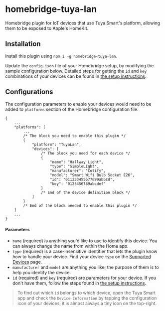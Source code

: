 # homebridge-tuya-lan

Homebridge plugin for IoT devices that use Tuya Smart's platform, allowing them to be exposed to Apple's HomeKit.

## Installation
Install this plugin using `npm i -g homebridge-tuya-lan`.

Update the `config.json` file of your Homebridge setup, by modifying the sample configuration below. Detailed steps for getting the `id` and `key` combinations of your devices can be found in [the setup instructions](/AMoo-Miki/homebridge-tuya-lan/wiki/Setup-Instructions).

## Configurations
The configuration parameters to enable your devices would need to be added to `platforms` section of the Homebridge configuration file.
```json5
{
    ...
    "platforms": [
        ...
        /* The block you need to enable this plugin */
        {
            "platform": "TuyaLan",
            "devices": [
                /* The block you need for each device */
                {
                    "name": "Hallway Light",
                    "type": "SimpleLight",
                    "manufacturer": "Cotify",
                    "model": "Smart Wifi Bulb Socket E26",
                    "id": "011233455677899abbcd",
                    "key": "0123456789abcdef"
                }
                /* End of the device definition block */ 
            ]
        }
        /* End of the block needed to enable this plugin */
    ]
    ...
}
```
#### Parameters
* `name` (required) is anything you'd like to use to identify this device. You can always change the name from within the Home app.
* `type` (required) is a case-insensitive identifier that lets the plugin know how to handle your device. Find your device `type` on the [Supported Devices](/AMoo-Miki/homebridge-tuya-lan/wiki/Supported-Devices) page.
* `manufacturer` and `model` are anything you like; the purpose of them is to help you identify the device.
* `id` (required) and `key` (required) are parameters for your device. If you don't have them, follow the steps found in [the setup instructions](/AMoo-Miki/homebridge-tuya-lan/wiki/Setup-Instructions).  

> To find out which `id` belongs to which device, open the Tuya Smart app and check the `Device Information` by tapping the configuration icon of your devices; it is almost always a tiny icon on the top-right.
